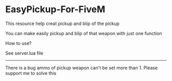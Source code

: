 # EasyPickup-For-FiveM
This resource help creat pickup and blip of the pickup

You can make easily pickup and blip of that weapon with just one function

How to use?

See server.lua file



-------------------------------

There is a bug
ammo of pickup weapon can't be set more than 1.
Please support me to solve this
